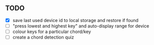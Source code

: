 ## TODO

- [x] save last used device id to local storage and restore if found
- [ ] "press lowest and highest key" and auto-display range for device
- [ ] colour keys for a particular chord/key
- [ ] create a chord detection quiz
